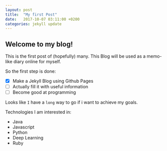 ```yaml
---
layout: post
title:  "My first Post"
date:   2017-10-07 03:11:00 +0200
categories: jekyll update
---
```

## Welcome to my blog!
This is the first post of (hopefully) many.
This Blog will be used as a memo-like diary online for myself.

So the first step is done:
- [x] Make a Jekyll Blog using Github Pages
- [ ] Actually fill it with useful information
- [ ] Become good at programming

Looks like `I` have a `long` way to go if i want to achieve my goals.

Technologies I am interested in:
- Java
- Javascript
- Python
- Deep Learning
- Ruby
